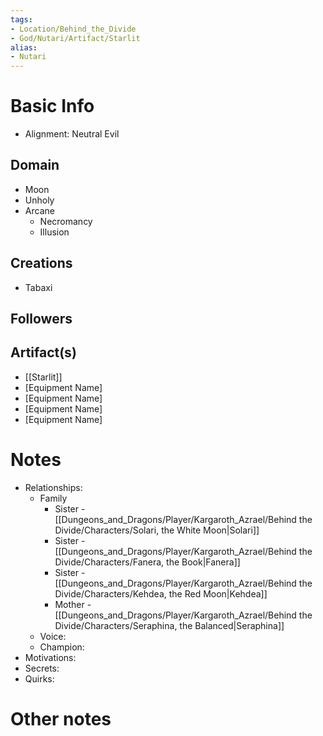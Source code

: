 ```yaml
---
tags:
- Location/Behind_the_Divide
- God/Nutari/Artifact/Starlit
alias:
- Nutari
---
```


# Basic Info
- Alignment: Neutral Evil


## Domain
- Moon
- Unholy
- Arcane
	- Necromancy
	- Illusion

## Creations
- Tabaxi

## Followers


## Artifact(s)
- [[Starlit]]
- [Equipment Name]
- [Equipment Name]
- [Equipment Name]
- [Equipment Name]

# Notes
- Relationships: 
	- Family
		- Sister - [[Dungeons_and_Dragons/Player/Kargaroth_Azrael/Behind the Divide/Characters/Solari, the White Moon|Solari]]
		- Sister - [[Dungeons_and_Dragons/Player/Kargaroth_Azrael/Behind the Divide/Characters/Fanera, the Book|Fanera]]
		- Sister - [[Dungeons_and_Dragons/Player/Kargaroth_Azrael/Behind the Divide/Characters/Kehdea, the Red Moon|Kehdea]]
		- Mother - [[Dungeons_and_Dragons/Player/Kargaroth_Azrael/Behind the Divide/Characters/Seraphina, the Balanced|Seraphina]]
	- Voice: 
	- Champion: 
- Motivations: 
- Secrets: 
- Quirks: 

# Other notes